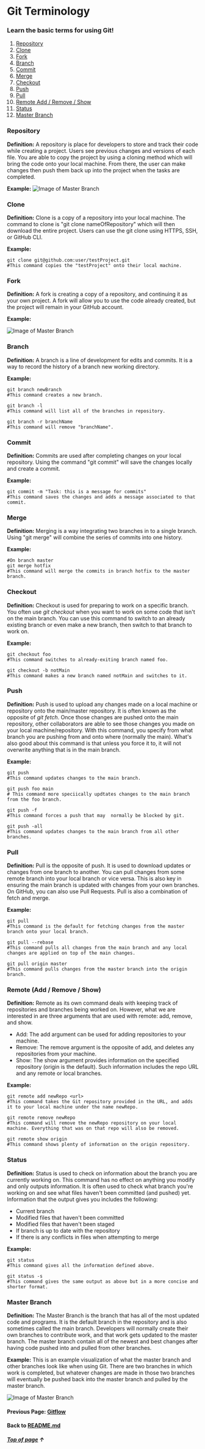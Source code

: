 # Git Terminology
### Learn the basic terms for using Git!

1. [Repository](#Repository "Go to Repository") 
2. [Clone](#Clone "Go to Clone")
3. [Fork](#Fork "Go to Fork")
4. [Branch](#Branch "Go to Branch")
5. [Commit](#Commit "Go to Commit")
6. [Merge](#Merge "Go to Merge")
7. [Checkout](#Checkout "Go to Checkout")
8. [Push](#Push "Go to Push")
9. [Pull](#Pull "Go to Pull")
10. [Remote Add / Remove / Show](#Remote-Add-/-Remove-/-Show "Go to Remote")
11. [Status](#Status "Go to Status")
12. [Master Branch](#Master-Branch "Go to Master Branch")



### Repository

**Definition:** A repository is place for developers to store and track their code while creating a project. Users see previous changes and versions of each file. You are able to copy the project by using a cloning method which will bring the code onto your local machine. From there, the user can make changes then push them back up into the project when the tasks are completed. 

**Example:**
![Image of Master Branch](images/repoImage.JPG)

### Clone

**Definition:** Clone is a copy of a repository into your local machine. The command to clone is "git clone nameOfRepository" which will then download the entire project. Users can use the git clone using HTTPS, SSH, or GitHub CLI.

**Example:**
```shell
git clone git@github.com:user/testProject.git
#This command copies the "testProject" onto their local machine. 
```

### Fork

**Definition:** A fork is creating a copy of a repository, and continuing it as your own project. A fork will allow you to use the code already created, but the project will remain in your GitHub account.

**Example:**

![Image of Master Branch](images/fork_button.jpg)

### Branch

**Definition:** A branch is a line of development for edits and commits. It is a way to record the history of a branch new working directory.

**Example:**
```shell
git branch newBranch
#This command creates a new branch.

git branch -l
#This command will list all of the branches in repository.

git branch -r branchName
#This command will remove "branchName".
```

### Commit

**Definition:** Commits are used after completing changes on your local repository. Using the command "git commit" will save the changes locally and create a commit. 

**Example:**
```shell
git commit -m "Task: this is a message for commits"
#This command saves the changes and adds a message associated to that commit. 
```

### Merge

**Definition:** Merging is a way integrating two branches in to a single branch. Using "git merge" will combine the series of commits into one history.

**Example:**
```shell
#On branch master
git merge hotfix
#This command will merge the commits in branch hotfix to the master branch.
```



### Checkout

**Definition:** Checkout is used for preparing to work on a specific branch. You often use _git checkout_ when you want to
work on some code that isn't on the main branch. You can use this command to switch to an already existing branch
or even make a new branch, then switch to that branch to work on.

**Example:**
```shell
git checkout foo 
#This command switches to already-exiting branch named foo.

git checkout -b notMain
#This command makes a new branch named notMain and switches to it.
```

### Push

**Definition:** Push is used to upload any changes made on a local machine or repository
onto the main/master repository. It is often known as the opposite of _git fetch_. Once those changes are
pushed onto the main repository, other collaborators are able to see those changes you made on your
local machine/repository. With this command, you specify from what branch you are pushing from and onto where
(normally the main). What's also good about this command is that unless you force it to, it will not 
overwrite anything that is in the main branch.

**Example:**
```shell
git push 
#This command updates changes to the main branch.

git push foo main
# This command more speciically updtates changes to the main branch from the foo branch.

git push -f 
#This command forces a push that may  normally be blocked by git.

git push -all 
#This command updates changes to the main branch from all other branches.

```

### Pull

**Definition:** Pull is the opposite of push. It is used to download updates or changes from one branch to another. 
You can pull changes from some remote branch into your local branch or vice versa.
This is also key in ensuring the main branch is updated with changes from your own branches.
On GitHub, you can also use Pull Requests. Pull is also a combination of fetch and merge.

**Example:**
````shell
git pull 
#This command is the default for fetching changes from the master branch onto your local branch.

git pull --rebase
#This command pulls all changes from the main branch and any local changes are applied on top of the main changes.

git pull origin master
#This command pulls changes from the master branch into the origin branch.
````

### Remote (Add / Remove / Show)

**Definition:** Remote as its own command deals with keeping track of repositories and branches being worked on.
However, what we are interested in are three arguments that are used with remote: add, remove, and show.
* Add: The add argument can be used for adding repositories to your machine.
* Remove: The remove argument is the opposite of add, and deletes any repositories from your machine.
* Show: The show argument provides information on the specified repository (origin is the default).
Such information includes the repo URL and any remote or local branches. 


**Example:**
````shell
git remote add newRepo <url>
#This command takes the Git repository provided in the URL, and adds it to your local machine under the name newRepo.

git remote remove newRepo
#This command will remove the newRepo repository on your local machine. Everything that was on that repo will also be removed.

git remote show origin
#This command shows plenty of information on the origin repository.
````


### Status

**Definition:** Status is used to check on information about the branch you are currently working on.
This command has no effect on anything you modify and only outputs information. 
It is often used to check what branch you're working on and see what files haven't been committed (and pushed) yet.
Information that the output gives you includes the following:
* Current branch
* Modified files that haven't been committed
* Modified files that haven't been staged
* If branch is up to date with the repository
* If there is any conflicts in files when attempting to merge

**Example:**
````shell
git status
#This command gives all the information defined above.

git status -s 
#This command gives the same output as above but in a more concise and shorter format.
````

### Master Branch

**Definition:** The Master Branch is the branch that has all of the most updated code and programs.
It is the default branch in the repository and is also sometimes called the main branch.
Developers will normally create their own branches to contribute work, and that work gets updated to the master branch.
The master branch contain all of the newest and best changes after having code pushed into and pulled from other branches.

**Example:** This is an example visualization of what the master branch and other branches look like when using Git.
There are two branches in which work is completed, but whatever changes are made in those two branches will eventually
be pushed back into the master branch and pulled by the master branch.

![Image of Master Branch](https://static.javatpoint.com/tutorial/git/images/git-branch.png)

#### Previous Page: [Gitflow](https://github.com/vfm2/is601-miniproject/blob/main/gitflowPage.md)
#### Back to [README.md](https://github.com/vfm2/is601-miniproject/blob/main/README.md)

##### [Top of page](#Git-Terminology) &#8593;



